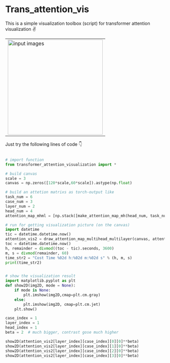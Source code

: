 # Trans_attention_vis
This is a simple visualization toolbox (script) for transformer attention visualization ✌

<table>

<!-- Line 1: Original Input -->
<tr>
<td><img src="https://github.com/WAMAWAMA/trans_attention_vis/blob/main/pic/demo.jpg" height="300" width="300" alt="input images"></td>
</tr>

</table>


Just try the following lines of code 👇
```python

# import function
from transformer_attention_visualization import *

# build canvas
scale = 3
canvas = np.zeros([120*scale,60*scale]).astype(np.float)

# build an attetion matrixs as torch-output like
task_num = 6
case_num = 3
layer_num = 2
head_num = 4
attention_map_mhml = [np.stack([make_attention_map_mh(head_num, task_num)]*case_num, 0) for _ in range(layer_num)] # 4cases' 3 layers attention, with 3 head per layer( 每个case相同）

# run for getting visualization picture (on the canvas)
import datetime
tic = datetime.datetime.now()
attention_vis2 = draw_attention_map_multihead_multilayer(canvas, attention_map_mhml, line_width=0.007)
toc = datetime.datetime.now()
h, remainder = divmod((toc - tic).seconds, 3600)
m, s = divmod(remainder, 60)
time_str2 = "Cost Time %02d h:%02d m:%02d s" % (h, m, s)
print(time_str2)


# show the visualization result
import matplotlib.pyplot as plt
def show2D(img2D, mode = None):
    if mode is None:
        plt.imshow(img2D,cmap=plt.cm.gray)
    else:
        plt.imshow(img2D, cmap=plt.cm.jet)
    plt.show()

case_index = 1
layer_index = 1
head_index = 1
beta = 2  # much bigger, contrast gose much higher

show2D(attention_vis2[layer_index][case_index][0][0]**beta)
show2D(attention_vis2[layer_index][case_index][1][0]**beta)
show2D(attention_vis2[layer_index][case_index][2][0]**beta)
show2D(attention_vis2[layer_index][case_index][3][0]**beta)
```

